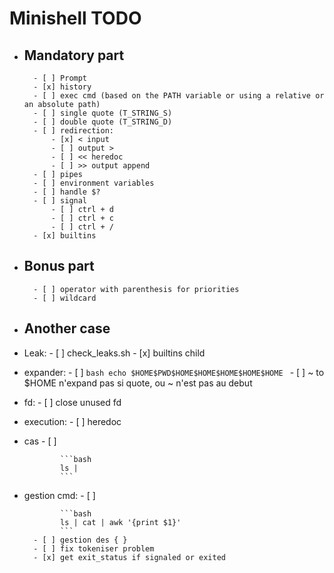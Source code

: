 # Minishell TODO

- ## Mandatory part
        - [ ] Prompt
        - [x] history
        - [ ] exec cmd (based on the PATH variable or using a relative or an absolute path)
        - [ ] single quote (T_STRING_S)
        - [ ] double quote (T_STRING_D)
        - [ ] redirection:
            - [x] < input
            - [ ] output >
            - [ ] << heredoc
            - [ ] >> output append
        - [ ] pipes
        - [ ] environment variables
        - [ ] handle $?
        - [ ] signal
            - [ ] ctrl + d
            - [ ] ctrl + c
            - [ ] ctrl + /
        - [x] builtins
- ## Bonus part
        - [ ] operator with parenthesis for priorities
        - [ ] wildcard
- ## Another case
- Leak:
        - [ ] check_leaks.sh
        - [x] builtins child
- expander:
        - [ ] ```bash
              echo $HOME$PWD$HOME$HOME$HOME$HOME$HOME
              ```
        - [ ] ~ to $HOME n'expand pas si quote, ou ~ n'est pas au debut
- fd:
        - [ ] close unused fd
- execution:
        - [ ] heredoc
- cas
        - [ ]

              ```bash
              ls |
              ```


- gestion cmd:
        - [ ]

              ```bash
              ls | cat | awk '{print $1}'
              ```
        - [ ] gestion des { }
        - [ ] fix tokeniser problem
        - [x] get exit_status if signaled or exited
